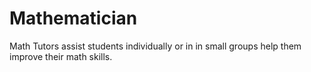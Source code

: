 # Mathematician
 Math Tutors assist students individually or in in small groups help them improve their math skills.
